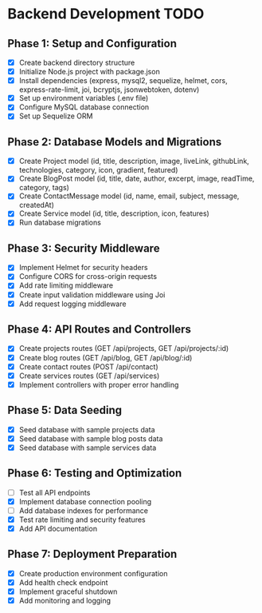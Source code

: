 # Backend Development TODO

## Phase 1: Setup and Configuration
- [x] Create backend directory structure
- [x] Initialize Node.js project with package.json
- [x] Install dependencies (express, mysql2, sequelize, helmet, cors, express-rate-limit, joi, bcryptjs, jsonwebtoken, dotenv)
- [x] Set up environment variables (.env file)
- [x] Configure MySQL database connection
- [x] Set up Sequelize ORM

## Phase 2: Database Models and Migrations
- [x] Create Project model (id, title, description, image, liveLink, githubLink, technologies, category, icon, gradient, featured)
- [x] Create BlogPost model (id, title, date, author, excerpt, image, readTime, category, tags)
- [x] Create ContactMessage model (id, name, email, subject, message, createdAt)
- [x] Create Service model (id, title, description, icon, features)
- [x] Run database migrations

## Phase 3: Security Middleware
- [x] Implement Helmet for security headers
- [x] Configure CORS for cross-origin requests
- [x] Add rate limiting middleware
- [x] Create input validation middleware using Joi
- [x] Add request logging middleware

## Phase 4: API Routes and Controllers
- [x] Create projects routes (GET /api/projects, GET /api/projects/:id)
- [x] Create blog routes (GET /api/blog, GET /api/blog/:id)
- [x] Create contact routes (POST /api/contact)
- [x] Create services routes (GET /api/services)
- [x] Implement controllers with proper error handling

## Phase 5: Data Seeding
- [x] Seed database with sample projects data
- [x] Seed database with sample blog posts data
- [x] Seed database with sample services data

## Phase 6: Testing and Optimization
- [ ] Test all API endpoints
- [x] Implement database connection pooling
- [ ] Add database indexes for performance
- [x] Test rate limiting and security features
- [x] Add API documentation

## Phase 7: Deployment Preparation
- [x] Create production environment configuration
- [x] Add health check endpoint
- [x] Implement graceful shutdown
- [x] Add monitoring and logging
